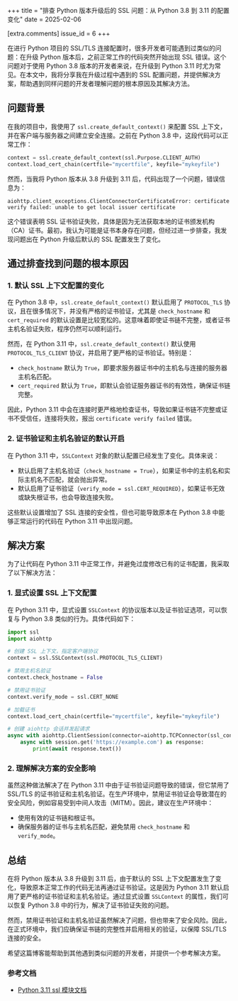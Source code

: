 +++
title = "排查 Python 版本升级后的 SSL 问题：从 Python 3.8 到 3.11 的配置变化"
date = 2025-02-06

[extra.comments]
issue_id = 6
+++

在进行 Python 项目的 SSL/TLS 连接配置时，很多开发者可能遇到过类似的问题：在升级 Python 版本后，之前正常工作的代码突然开始出现 SSL 错误。这个问题对于使用 Python 3.8 版本的开发者来说，在升级到 Python 3.11 时尤为常见。在本文中，我将分享我在升级过程中遇到的 SSL 配置问题，并提供解决方案，帮助遇到同样问题的开发者理解问题的根本原因及其解决方法。
<!--more-->

## 问题背景

在我的项目中，我使用了 `ssl.create_default_context()` 来配置 SSL 上下文，并在客户端与服务器之间建立安全连接。之前在 Python 3.8 中，这段代码可以正常工作：

```python
context = ssl.create_default_context(ssl.Purpose.CLIENT_AUTH)
context.load_cert_chain(certfile="mycertfile", keyfile="mykeyfile")
```

然而，当我将 Python 版本从 3.8 升级到 3.11 后，代码出现了一个问题，错误信息为：

```
aiohttp.client_exceptions.ClientConnectorCertificateError: certificate verify failed: unable to get local issuer certificate
```

这个错误表明 SSL 证书验证失败，具体是因为无法获取本地的证书颁发机构（CA）证书。最初，我认为可能是证书本身存在问题，但经过进一步排查，我发现问题出在 Python 升级后默认的 SSL 配置发生了变化。

## 通过排查找到问题的根本原因

### 1. **默认 SSL 上下文配置的变化**

在 Python 3.8 中，`ssl.create_default_context()` 默认启用了 `PROTOCOL_TLS` 协议，且在很多情况下，并没有严格的证书验证，尤其是 `check_hostname` 和 `cert_required` 的默认设置是比较宽松的。这意味着即使证书链不完整，或者证书主机名验证失败，程序仍然可以顺利运行。

然而，在 Python 3.11 中，`ssl.create_default_context()` 默认使用 `PROTOCOL_TLS_CLIENT` 协议，并启用了更严格的证书验证。特别是：
- `check_hostname` 默认为 `True`，即要求服务器证书中的主机名与连接的服务器主机名匹配。
- `cert_required` 默认为 `True`，即默认会验证服务器证书的有效性，确保证书链完整。

因此，Python 3.11 中会在连接时更严格地检查证书，导致如果证书链不完整或证书不受信任，连接将失败，报出 `certificate verify failed` 错误。

### 2. **证书验证和主机名验证的默认开启**

在 Python 3.11 中，`SSLContext` 对象的默认配置已经发生了变化。具体来说：
- 默认启用了主机名验证（`check_hostname = True`），如果证书中的主机名和实际主机名不匹配，就会抛出异常。
- 默认启用了证书验证（`verify_mode = ssl.CERT_REQUIRED`），如果证书无效或缺失根证书，也会导致连接失败。

这些默认设置增加了 SSL 连接的安全性，但也可能导致原本在 Python 3.8 中能够正常运行的代码在 Python 3.11 中出现问题。

## 解决方案

为了让代码在 Python 3.11 中正常工作，并避免过度修改已有的证书配置，我采取了以下解决方法：

### 1. **显式设置 SSL 上下文配置**

在 Python 3.11 中，显式设置 `SSLContext` 的协议版本以及证书验证选项，可以恢复与 Python 3.8 类似的行为。具体代码如下：

```python
import ssl
import aiohttp

# 创建 SSL 上下文，指定客户端协议
context = ssl.SSLContext(ssl.PROTOCOL_TLS_CLIENT)

# 禁用主机名验证
context.check_hostname = False

# 禁用证书验证
context.verify_mode = ssl.CERT_NONE

# 加载证书
context.load_cert_chain(certfile="mycertfile", keyfile="mykeyfile")

# 创建 aiohttp 会话并发起请求
async with aiohttp.ClientSession(connector=aiohttp.TCPConnector(ssl_context=context)) as session:
    async with session.get('https://example.com') as response:
        print(await response.text())
```

### 2. **理解解决方案的安全影响**

虽然这种做法解决了在 Python 3.11 中由于证书验证问题导致的错误，但它禁用了 SSL/TLS 的证书验证和主机名验证。在生产环境中，禁用证书验证会导致潜在的安全风险，例如容易受到中间人攻击（MITM）。因此，建议在生产环境中：
- 使用有效的证书链和根证书。
- 确保服务器的证书与主机名匹配，避免禁用 `check_hostname` 和 `verify_mode`。

## 总结

在将 Python 版本从 3.8 升级到 3.11 后，由于默认的 SSL 上下文配置发生了变化，导致原本正常工作的代码无法再通过证书验证。这是因为 Python 3.11 默认启用了更严格的证书验证和主机名验证。通过显式设置 `SSLContext` 的属性，我们可以恢复 Python 3.8 中的行为，解决了证书验证失败的问题。

然而，禁用证书验证和主机名验证虽然解决了问题，但也带来了安全风险。因此，在正式环境中，我们应确保证书链的完整性并启用相关的验证，以保障 SSL/TLS 连接的安全。

希望这篇博客能帮助到其他遇到类似问题的开发者，并提供一个参考解决方案。

### 参考文档

- [Python 3.11 ssl 模块文档](https://docs.python.org/zh-cn/3.11/library/ssl.html)
